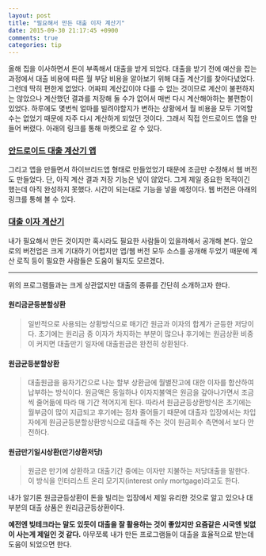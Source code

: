 ```yaml
---
layout: post
title: "필요해서 만든 대출 이자 계산기"
date: 2015-09-30 21:17:45 +0900
comments: true
categories: tip
---
```

올해 집을 이사하면서 돈이 부족해서 대출을 받게 되었다.
대출을 받기 전에 예산을 잡는 과정에서 대출 비용에 따른 월 부담 비용을 알아보기 위해 대출 계산기를 찾아다녔었다. 그런데 딱히 편한게 없었다. 어짜피 계산값이야 다를 수 없는 것이므로 계산이 불편하지는 않았으나 계산했던 결과를 저장해 둘 수가 없어서 매번 다시 계산해야하는 불편함이 있었다. 하루에도 몇번씩 얼마를 빌려야할지가 변하는 상황에서 월 비용을 모두 기억할 수는 없었기 때문에 자주 다시 계산하게 되었던 것이다. 그래서 직접 안드로이드 앱을 만들어 버렸다. 아래의 링크를 통해 마켓으로 갈 수 있다.

### [안드로이드 대출 계산기 앱](https://play.google.com/store/apps/details?id=net.asamaru.calc)

그리고 앱을 만들면서 하이브리드앱 형태로 만들었었기 때문에 조금만 수정해서 웹 버전도 만들었다. 단, 아직 계산 결과 저장 기능은 넣이 않았다. 그게 제일 중요한 목적이긴 했는데 아직 완성하지 못했다. 시간이 되는대로 기능을 넣을 예정이다. 웹 버전은 아래의 링크를 통해 볼 수 있다.

### [대출 이자 계산기](http://loan.asamaru.net/)

내가 필요해서 만든 것이지만 혹시라도 필요한 사람들이 있을까해서 공개해 본다. 앞으로의 버전업은 크게 기대하기 어렵지만 앱/웹 버전 모두 소스를 공개해 두었기 때문에 계산 로직 등이 필요한 사람들은 도움이 될지도 모르겠다.
___

위의 프로그램들과는 크게 상관없지만 대출의 종류를 간단히 소개하고자 한다.

#### 원리금균등분할상환
> 일반적으로 사용되는 상황방식으로 매기간 원금과 이자의 합계가 균등한 저당이다. 초기에는 원리금 중 이자가 차지하는 부분이 많으나 후기에는 원금상환 비중이 커지면 대출만기 일자에 대출원금은 완전히 상환된다.

#### 원금균등분할상환
> 대출원금을 융자기간으로 나눈 할부 상환금에 월별잔고에 대한 이자를 합산하여 납부하는 방식이다. 원금액은 동일하나 이자지불액은 원금을 갚아나가면서 조금씩 줄어듦에 따라 매 기간 적어지게 된다. 따라서 원금균등상환방식은 초기에는 월부금이 많이 지급되고 후기에는 점차 줄어들기 때문에 대출자 입장에서는 차입자에게 원금균등분할상환방식으로 대출해 주는 것이 원금회수 측면에서 보다 안전하다.

#### 원금만기일시상환(만기상환저당)
> 원금은 만기에 상환하고 대출기간 중에는 이자만 지불하는 저당대출을 말한다. 이 방식을 인터리스트 온리 모기지(interest only mortgage)라고도 한다.

내가 알기론 원금균등상환이 돈을 빌리는 입장에서 제일 유리한 것으로 알고 있으나 대부분의 대출 상품은 원리금균등상환이다.

**예전엔 빚테크라는 말도 있듯이 대출을 잘 활용하는 것이 좋았지만 요즘같은 시국엔 빚없이 사는게 제일인 것 같다.** 아무쪼록 내가 만든 프로그램들이 대출을 효율적으로 받는데 도움이 되었으면 한다.
